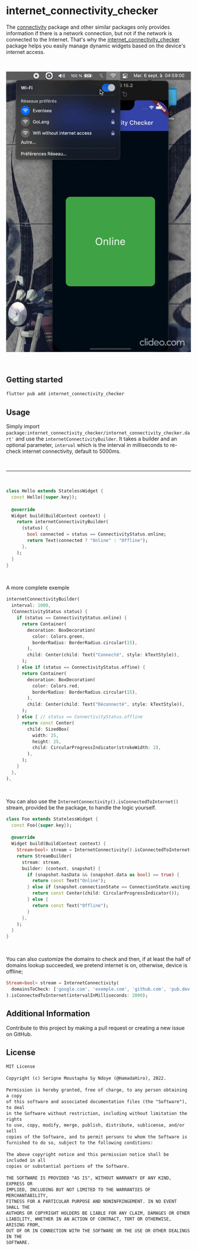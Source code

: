 # internet_connectivity_checker

The [connectivity](https://pub.dev/packages/connectivity) package and other similar packages only provides information if there is a network connection, but not if the network is connected to the Internet. That's why the [internet_connectivity_checker](https://github.com/HamadaHiro/internet_connectivity_checker) package helps you easily manage dynamic widgets based on the device's internet access.

<br>

![Demo](demo/demo.gif)

<br>

## Getting started

```bash
flutter pub add internet_connectivity_checker
```

## Usage


Simply import `package:internet_connectivity_checker/internet_connectivity_checker.dart'` and use the `internetConnectivityBuilder`. It takes a builder and an optional parameter, `interval` which is the interval in milliseconds to re-check internet connectivity, default to 5000ms.

<br>

---

<br>

```dart
class Hello extends StatelessWidget {
  const Hello({super.key});

  @override
  Widget build(BuildContext context) {
    return internetConnectivityBuilder(
      (status) {
        bool connected = status == ConnectivityStatus.online;
        return Text(connected ? "Online" : "Offline");
      },
    );
  }
}
```
<br>

A more complete exemple
```dart
internetConnectivityBuilder(
  interval: 1000,
  (ConnectivityStatus status) {
    if (status == ConnectivityStatus.online) {
      return Container(
        decoration: BoxDecoration(
          color: Colors.green,
          borderRadius: BorderRadius.circular(15),
        ),
        child: Center(child: Text("Connecté", style: kTextStyle)),
      );
    } else if (status == ConnectivityStatus.offine) {
      return Container(
        decoration: BoxDecoration(
          color: Colors.red,
          borderRadius: BorderRadius.circular(15),
        ),
        child: Center(child: Text("Déconnecté", style: kTextStyle)),
      );
    } else { // status == ConnectivityStatus.offline
      return const Center(
        child: SizedBox(
          width: 25,
          height: 25,
          child: CircularProgressIndicator(strokeWidth: 2),
        ),
      );
    }
  },
),
```

<br>

You can also use the `InternetConnectivity().isConnectedToInternet()` stream, provided be the package, to handle the logic yourself.

```dart
class Foo extends StatelessWidget {
  const Foo({super.key});

  @override
  Widget build(BuildContext context) {
    Stream<bool> stream = InternetConnectivity().isConnectedToInternet();
    return StreamBuilder(
      stream: stream,
      builder: (context, snapshot) {
        if (snapshot.hasData && (snapshot.data as bool) == true) {
          return const Text("Online");
        } else if (snapshot.connectionState == ConnectionState.waiting) {
          return const Center(child: CircularProgressIndicator());
        } else {
          return const Text("Offline");
        }
      },
    );
  }
}
```

<br>

You can also customize the domains to check and then, if at least the half of domains lookup succeeded, we pretend internet is on, otherwise, device is offline;
```dart
Stream<bool> stream = InternetConnectivity(
  domainsToCheck: ['google.com', 'exemple.com', 'github.com', 'pub.dev'],
).isConnectedToInternet(intervalInMilliseconds: 2000);
```

## Additional Information
Contribute to this project by making a pull request or creating a new issue on GitHub.


## License

```
MIT License

Copyright (c) Serigne Moustapha Sy Ndoye (@HamadaHiro), 2022.

Permission is hereby granted, free of charge, to any person obtaining a copy
of this software and associated documentation files (the "Software"), to deal
in the Software without restriction, including without limitation the rights
to use, copy, modify, merge, publish, distribute, sublicense, and/or sell
copies of the Software, and to permit persons to whom the Software is
furnished to do so, subject to the following conditions:

The above copyright notice and this permission notice shall be included in all
copies or substantial portions of the Software.

THE SOFTWARE IS PROVIDED "AS IS", WITHOUT WARRANTY OF ANY KIND, EXPRESS OR
IMPLIED, INCLUDING BUT NOT LIMITED TO THE WARRANTIES OF MERCHANTABILITY,
FITNESS FOR A PARTICULAR PURPOSE AND NONINFRINGEMENT. IN NO EVENT SHALL THE
AUTHORS OR COPYRIGHT HOLDERS BE LIABLE FOR ANY CLAIM, DAMAGES OR OTHER
LIABILITY, WHETHER IN AN ACTION OF CONTRACT, TORT OR OTHERWISE, ARISING FROM,
OUT OF OR IN CONNECTION WITH THE SOFTWARE OR THE USE OR OTHER DEALINGS IN THE
SOFTWARE.
```
